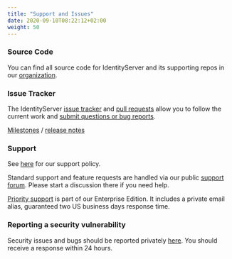 ```yaml
---
title: "Support and Issues"
date: 2020-09-10T08:22:12+02:00
weight: 50
---
```


### Source Code
You can find all source code for IdentityServer and its supporting repos in our [organization](https://github.com/duendesoftware).

### Issue Tracker
The IdentityServer [issue tracker](https://github.com/DuendeSoftware/IdentityServer/issues) and [pull requests](https://github.com/DuendeSoftware/IdentityServer/pulls) allow you to follow the current work and [submit questions or bug reports](https://github.com/DuendeSoftware/Support/issues).

[Milestones](https://github.com/DuendeSoftware/IdentityServer/milestones) / [release notes](https://github.com/DuendeSoftware/IdentityServer/releases)

### Support
See [here](https://duendesoftware.com/products/support) for our support policy.

Standard support and feature requests are handled via our public [support forum](https://github.com/DuendeSoftware/IdentityServer/discussions). Please start a discussion there if you need help.

[Priority support](https://duendesoftware.com/license/PrioritySupportLicense.pdf) is part of our Enterprise Edition. It includes a private email alias, guaranteed two US business days response time.

### Reporting a security vulnerability
Security issues and bugs should be reported privately [here](https://duendesoftware.com/contact). You should receive a response within 24 hours.
